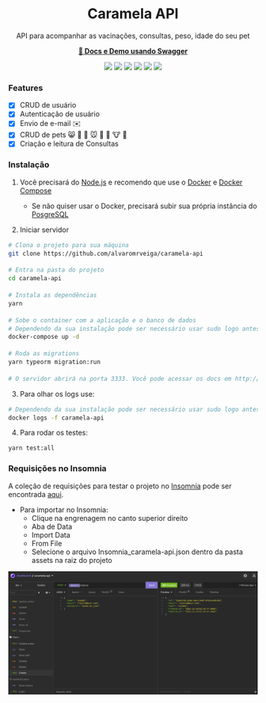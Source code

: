 <h1 align="center">Caramela API</h1>
<p align="center">API para acompanhar as vacinações, consultas, peso, idade do seu pet</p>
<p align="center"><a href="https://caramela-api.herokuapp.com/docs/" target="_blank"><b>🔗 Docs e Demo usando Swagger</b></a></p>

<p align="center"><img src="https://img.shields.io/badge/TypeScript-007ACC?style=for-the-badge&logo=typescript&logoColor=white"/>
  <img src="https://img.shields.io/badge/Node.js-339933?style=for-the-badge&logo=nodedotjs&logoColor=white"/>
  <img src="https://img.shields.io/badge/Express.js-000000?style=for-the-badge&logo=express&logoColor=white"/>
  <img src="https://img.shields.io/badge/Docker-2CA5E0?style=for-the-badge&logo=docker&logoColor=white"/>
  <img src="https://img.shields.io/badge/Heroku-430098?style=for-the-badge&logo=heroku&logoColor=white"/>
  <img src="https://img.shields.io/badge/license-MIT-blue?style=for-the-badge"/></p>

### Features
- [x] CRUD de usuário
- [x] Autenticação de usuário
- [x] Envio de e-mail ✉️
- [x] CRUD de pets 😸 🐶 🐹 🐭 🐰 🐴 🐮 🐷
- [x] Criação e leitura de Consultas

### Instalação

1. Você precisará do [Node.js](https://nodejs.org/en/) e recomendo que use o [Docker](https://docs.docker.com/get-docker/) e [Docker Compose](https://docs.docker.com/compose/install/)
    - Se não quiser usar o Docker, precisará subir sua própria instância do [PosgreSQL](https://www.postgresql.org/)

1. Iniciar servidor
```bash
# Clona o projeto para sua máquina
git clone https://github.com/alvaromrveiga/caramela-api

# Entra na pasta do projeto
cd caramela-api

# Instala as dependências
yarn

# Sobe o container com a aplicação e o banco de dados
# Dependendo da sua instalação pode ser necessário usar sudo logo antes do comando abaixo
docker-compose up -d

# Roda as migrations
yarn typeorm migration:run

# O servidor abrirá na porta 3333. Você pode acessar os docs em http://localhost:3333/docs/
```

3. Para olhar os logs use:
```bash
# Dependendo da sua instalação pode ser necessário usar sudo logo antes do comando abaixo
docker logs -f caramela-api
```

4. Para rodar os testes:
```bash
yarn test:all
```

### Requisições no Insomnia
A coleção de requisições para testar o projeto no [Insomnia](https://insomnia.rest/download) pode ser encontrada [aqui](https://github.com/alvaromrveiga/caramela-api/blob/main/assets/Insomnia_caramela-api.json). 
  - Para importar no Insomnia:
    - Clique na engrenagem no canto superior direito
    - Aba de Data 
    - Import Data
    - From File
    - Selecione o arquivo Insomnia_caramela-api.json dentro da pasta assets na raiz do projeto

![Insomnia requests](https://github.com/alvaromrveiga/caramela-api/blob/main/assets/Screenshot_Insomnia_caramela-api.png)
